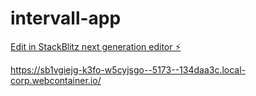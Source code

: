 # intervall-app

[Edit in StackBlitz next generation editor ⚡️](https://stackblitz.com/~/github.com/prog-Yousef/intervall-app)




https://sb1vgiejg-k3fo-w5cyjsgo--5173--134daa3c.local-corp.webcontainer.io/
